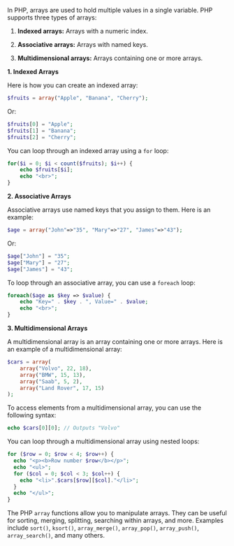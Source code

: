 In PHP, arrays are used to hold multiple values in a single variable. PHP supports three types of arrays:

1. **Indexed arrays:** Arrays with a numeric index.

2. **Associative arrays:** Arrays with named keys.

3. **Multidimensional arrays:** Arrays containing one or more arrays.

**1. Indexed Arrays**

Here is how you can create an indexed array:

```php
$fruits = array("Apple", "Banana", "Cherry");
```

Or:

```php
$fruits[0] = "Apple";
$fruits[1] = "Banana";
$fruits[2] = "Cherry";
```

You can loop through an indexed array using a `for` loop:

```php
for($i = 0; $i < count($fruits); $i++) {
    echo $fruits[$i];
    echo "<br>";
}
```

**2. Associative Arrays**

Associative arrays use named keys that you assign to them. Here is an example:

```php
$age = array("John"=>"35", "Mary"=>"27", "James"=>"43");
```

Or:

```php
$age["John"] = "35";
$age["Mary"] = "27";
$age["James"] = "43";
```

To loop through an associative array, you can use a `foreach` loop:

```php
foreach($age as $key => $value) {
    echo "Key=" . $key . ", Value=" . $value;
    echo "<br>";
}
```

**3. Multidimensional Arrays**

A multidimensional array is an array containing one or more arrays. Here is an example of a multidimensional array:

```php
$cars = array(
    array("Volvo", 22, 18),
    array("BMW", 15, 13),
    array("Saab", 5, 2),
    array("Land Rover", 17, 15)
);
```

To access elements from a multidimensional array, you can use the following syntax:

```php
echo $cars[0][0]; // Outputs "Volvo"
```

You can loop through a multidimensional array using nested loops:

```php
for ($row = 0; $row < 4; $row++) {
  echo "<p><b>Row number $row</b></p>";
  echo "<ul>";
  for ($col = 0; $col < 3; $col++) {
    echo "<li>".$cars[$row][$col]."</li>";
  }
  echo "</ul>";
}
```
The PHP `array` functions allow you to manipulate arrays. They can be useful for sorting, merging, splitting, searching within arrays, and more. Examples include `sort()`, `ksort()`, `array_merge()`, `array_pop()`, `array_push()`, `array_search()`, and many others.